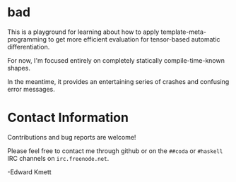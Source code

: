 # bad

This is a playground for learning about how to apply template-meta-programming
to get more efficient evaluation for tensor-based automatic differentiation.

For now, I'm focused entirely on completely statically compile-time-known shapes.

In the meantime, it provides an entertaining series of crashes and confusing error messages.

Contact Information
===================

Contributions and bug reports are welcome!

Please feel free to contact me through github or on the `##coda` or `#haskell` IRC channels on `irc.freenode.net`.

-Edward Kmett
